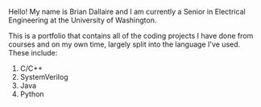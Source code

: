 Hello! My name is Brian Dallaire and I am currently a Senior in Electrical Engineering at the University of Washington.

This is a portfolio that contains all of the coding projects I have done from courses and on my own time,
largely split into the language I've used. These include:

  1. C/C++
  2. SystemVerilog
  3. Java
  4. Python
